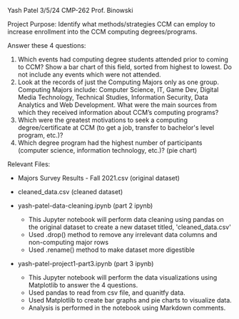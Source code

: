 Yash Patel
3/5/24
CMP-262 Prof. Binowski

Project Purpose: Identify what methods/strategies CCM can employ to increase enrollment into the CCM computing degrees/programs.

Answer these 4 questions:
1. Which events had computing degree students attended prior to coming to CCM? Show a bar chart of this field, sorted from highest to lowest.  Do not include any events which were not attended.
2. Look at the records of just the Computing Majors only as one group. Computing Majors include: Computer Science, IT, Game Dev, Digital Media Technology, Technical Studies, Information Security, Data Analytics and Web Development. What were the main sources from which they received information about CCM’s computing programs? 
3. Which were the greatest motivations to seek a computing degree/certificate at CCM (to get a job, transfer to bachelor's level program, etc.)? 
4. Which degree program had the highest number of participants (computer science, information technology, etc.)? (pie chart)


Relevant Files:

- Majors Survey Results - Fall 2021.csv (original dataset)

- cleaned_data.csv (cleaned dataset)

- yash-patel-data-cleaning.ipynb (part 2 ipynb)
    - This Jupyter notebook will perform data cleaning using pandas on the original dataset to create a new dataset titled, 'cleaned_data.csv'
    - Used .drop() method to remove any irrelevant data columns and non-computing major rows
    - Used .rename() method to make dataset more digestible

- yash-patel-project1-part3.ipynb (part 3 ipynb)
    - This Jupyter notebook will perform the data visualizations using Matplotlib to answer the 4 questions.
    - Used pandas to read from csv file, and quanitfy data. 
    - Used Matplotlib to create bar graphs and pie charts to visualize data. 
    - Analysis is performed in the notebook using Markdown comments.
